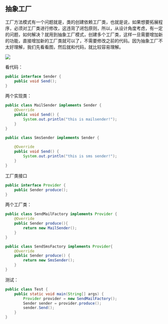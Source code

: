 ## 抽象工厂

工厂方法模式有一个问题就是，类的创建依赖工厂类，也就是说，如果想要拓展程序，必须对工厂类进行修改，这违背了闭包原则，所以，从设计角度考虑，有一定的问题，如何解决？就用到抽象工厂模式，创建多个工厂类，这样一旦需要增加新的功能，直接增加新的工厂类就可以了，不需要修改之前的代码。因为抽象工厂不太好理解，我们先看看图，然后就和代码，就比较容易理解。

![](https://justdojava.gitbooks.io/it-interview/img/pattern/abstract_factory.PNG)

看代码：

```java
public interface Sender {  
    public void Send();  
}  
```

两个实现类：

```java
public class MailSender implements Sender {  
    @Override  
    public void Send() {  
        System.out.println("this is mailsender!");  
    }  
}  
```

```java
public class SmsSender implements Sender {  
  
    @Override  
    public void Send() {  
        System.out.println("this is sms sender!");  
    }  
}  
```

工厂类接口

```java
public interface Provider {  
    public Sender produce();  
}  
```

两个工厂类：

```java
public class SendMailFactory implements Provider {  
    @Override  
    public Sender produce(){  
        return new MailSender();  
    }  
}  
```

```java
public class SendSmsFactory implements Provider{  
    @Override  
    public Sender produce() {  
        return new SmsSender();  
    }  
}  
```

测试：

```java
public class Test {  
    public static void main(String[] args) {  
        Provider provider = new SendMailFactory();  
        Sender sender = provider.produce();  
        sender.Send();  
    }  
}  
```



